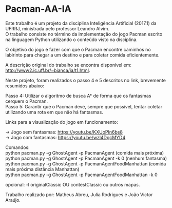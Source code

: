 # Pacman-AA-IA

Este trabalho é um projeto da disciplina Inteligência Artificial (2017.1) da UFRRJ, ministrada pelo professor Leandro Alvim.  
O trabalho consiste no término da implementação do jogo Pacman escrito na linguagem Python utilizando o conteúdo visto na disciplina.

O objetivo do jogo é fazer com que o Pacman encontre caminhos no labirinto para chegar a um destino e para coletar comida eficientemente.

A descrição original do trabalho se encontra disponível em: http://www2.ic.uff.br/~bianca/ia/t1.html.  

Neste projeto, foram realizados o passo 4 e 5 descritos no link, brevemente resumidos abaixo:

Passo 4: Utilizar o algoritmo de busca A* de forma que os fantasmas cerquem o Pacman.  
Passo 5: Garantir que o Pacman deve, sempre que possível, tentar coletar utilizando uma rota em que não há fantasmas.  

Links para a visualização do jogo em funcionamento: 

-> Jogo sem fantasmas: https://youtu.be/KXUoPIn6bs8  
-> Jogo com fantasmas: https://youtu.be/wzl4DgcMYD4  

Comandos: </br>
  python pacman.py -g GhostAgent -p PacmanAgent (comida mais próxima) </br>
  python pacman.py -g GhostAgent -p PacmanAgent -k 0 (nenhum fantasma) </br>
  python pacman.py -g GhostAgent -p PacmanAgentFoodManhattan (comida mais próxima distância Manhattan) </br>
  python pacman.py -g GhostAgent -p PacmanAgentFoodManhattan -k 0 </br>
  
  opcional: -l originalClassic OU contestClassic ou outros mapas.

Trabalho realizado por: Matheus Abreu, Julia Rodrigues e João Victor Araújo.

